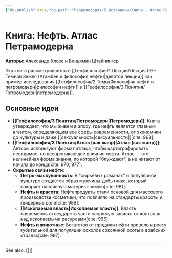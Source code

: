 ```yaml
---
{"dg-publish":true,"dg-path":"Геофилософия/5 Источники/Книга - Атлас Петрамодерна","permalink":"/geofilosofiya/5-istochniki/kniga-atlas-petramoderna/"}
---
```


# Книга: Нефть. Атлас Петрамодерна

**Авторы:** Александр Клозе и Беньямин Штайнингер

Эта книга рассматривается в [[Геофилософия/1 Лекции/Лекция 09 - Темная Земля (Агамбен и философия нефти)\|девятой лекции]] как пример исследования [[Геофилософия/2 Темы/Философия нефти и петромодерн\|философии нефти]] и [[Геофилософия/3 Понятия/Петромодерн\|петромодерна]].

## Основные идеи
- **[[Геофилософия/3 Понятия/Петромодерн\|Петромодерн]]**: Книга утверждает, что мы живем в эпоху, где нефть является главным агентом, определяющим все сферы современности, от экономики до культуры и даже [[сексуальность\|сексуальности]][cite: 968].
- **[[Геофилософия/3 Понятия/Атлас (как жанр)\|Атлас (как жанр)]]**: Авторы используют формат атласа, чтобы картографировать невидимое, но всепроникающее влияние нефти. Атлас — это нелинейная форма знания, по которой "блуждают", а не читают от начала до конца[cite: 970, 977].
- **Скрытые связи нефти**:
    - **Петро-маскулинность**: В "сырьевых романах" и популярной культуре создается образ мужчины-добытчика, который покоряет пассивную материю-землю[cite: 981].
    - **Нефть и красота**: Нефтепродукты стали основой для массового производства косметики, что повлияло на стандарты красоты и гендерные роли[cite: 989].
    - **[[Ископаемая власть\|Ископаемая власть]]**: Власть современных государств часто напрямую зависит от контроля над ископаемыми ресурсами[cite: 996].
    - **Нефть и животные**: Богатство от продажи нефти привело к росту губительной для популяции соколов соколиной охоты в арабских странах[cite: 997].






---
See also:
[[]]
